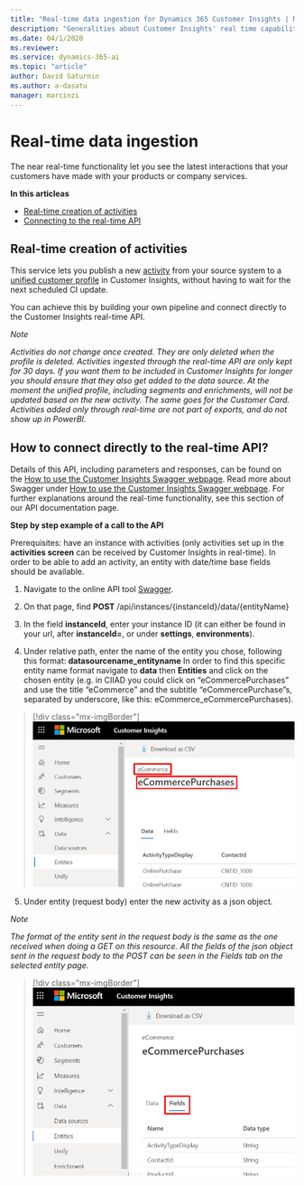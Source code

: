```yaml
---
title: "Real-time data ingestion for Dynamics 365 Customer Insights | Microsoft Docs"
description: "Generalities about Customer Insights' real time capabilities"
ms.date: 04/1/2020
ms.reviewer: 
ms.service: dynamics-365-ai
ms.topic: "article"
author: David Saturnin
ms.author: a-dasatu
manager: marcinzi
---
```


# Real-time data ingestion


The near real-time functionality let you see the latest interactions that your customers have made with your products or company services.

**In this articleas**
- [Real-time creation of activities](#Real-time-creation-of-activities-on-the-unified-customer-profile)
- [Connecting to the real-time API](#How-to-connect-directly-to-the-real-time-API?)


## Real-time creation of activities

This service lets you publish a new [activity](#pm-activities) from your source system to a [unified customer profile](#pm-profiles) in Customer Insights, without having to wait for the next scheduled CI update.

You can achieve this by building your own pipeline and connect directly to the Customer Insights real-time API.

*Note*

*Activities do not change once created. They are only deleted when the profile is deleted.
Activities ingested through the real-time API are only kept for 30 days. If you want them to be included in Customer Insights for longer you should ensure that they also get added to the data source.
At the moment the unified profile, including segments and enrichments, will not be updated based on the new activity. The same goes for the Customer Card. 
Activities added only through real-time are not part of exports, and do not show up in PowerBI.*


## How to connect directly to the real-time API?

Details of this API, including parameters and responses, can be found on the [How to use the Customer Insights Swagger webpage](https://global.api.ci.ai.dynamics.com/swagger/index.html). Read more about Swagger under [How to use the Customer Insights Swagger webpage](https://docs.microsoft.com/en-us/dynamics365/ai/customer-insights/pm-apis#how-to-use-the-customer-insights-swagger-webpage).
For further explanations around the real-time functionality, see this section of our API documentation page.

**Step by step example of a call to the API**

Prerequisites: have an instance with activities (only activities set up in the **activities screen** can be received by Customer Insights in real-time). In order to be able to add an activity, an entity with date/time base fields should be available.

1.	Navigate to the online API tool [Swagger](https://global.api.ci.ai.dynamics.com/swagger/index.html).

2.	On that page, find **POST** /api/instances/{instanceId}/data/{entityName}

3. In the field **instanceId**, enter your instance ID (it can either be found in your url, after **instanceId=**, or under **settings**, **environments**).

4.	Under relative path, enter the name of the entity you chose, following this format: **datasourcename_entityname**
In order to find this specific entity name format navigate to **data** then **Entities** and click on the chosen entity (e.g. in CIIAD you could click on “eCommercePurchases” and use the title “eCommerce” and the subtitle “eCommercePurchase”s, separated by underscore, like this: eCommerce_eCommercePurchases).

   > [!div class="mx-imgBorder"]
   > ![Entity name](media/EntityName.png "The specific entity name format.")

5.	Under entity (request body) enter the new activity as a json object.

*Note*

*The format of the entity sent in the request body is the same as the one received when doing a GET on this resource.
All the fields of the json object sent in the request body to the POST can be seen in the Fields tab on the selected entity page.*

   > [!div class="mx-imgBorder"]
   > ![Fields](media/Fields.png "Fields entity tab in the entity page in Customer Insights.")
